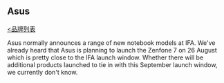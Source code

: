 ## Asus
[<品牌列表](https://github.com/Jeremiah-Y/IFA2020/blob/master/IFA%202020%20%E6%8A%A5%E9%81%93%E8%AE%A1%E5%88%92/4%20IFA%202020%20%E5%93%81%E7%89%8C%E5%88%97%E8%A1%A8.md)

Asus normally announces a range of new notebook models at IFA. We've already heard that Asus is planning to launch the Zenfone 7 on 26 August which is pretty close to the IFA launch window. Whether there will be additional products launched to tie in with this September launch window, we currently don't know.